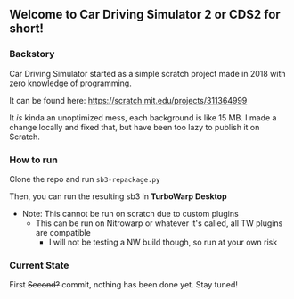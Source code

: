 ## Welcome to Car Driving Simulator 2 or CDS2 for short!

### Backstory
Car Driving Simulator started as a simple scratch project made in 2018 with zero knowledge of programming.

It can be found here: https://scratch.mit.edu/projects/311364999

It *is* kinda an unoptimized mess, each background is like 15 MB. I made a change locally and fixed that, but have been too lazy to publish it on Scratch.

### How to run

Clone the repo and run `sb3-repackage.py`

Then, you can run the resulting sb3 in **TurboWarp Desktop**
- Note: This cannot be run on scratch due to custom plugins
    - This can be run on Nitrowarp or whatever it's called, all TW plugins are compatible
        - I will not be testing a NW build though, so run at your own risk

### Current State

First ~~Second?~~ commit, nothing has been done yet. Stay tuned!